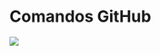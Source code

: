 # Comandos GitHub

<!-- 10-) O que significa o git pull?
11-) Acesse o histórico da sua branch atual (main):
12-) Crie uma tag do seu projeto:
13-) Inclua um título no index.html (ou outra modificação), crie uma branch com o
nome feature/inclusão-do-título.
14-) Como acessar uma branch?
15-) Como trocar de branch?
15-) Como deletar uma branch?
16-) Entre na main branch e faça um merge da branch desejada para integrar ao
main.
17-) Para resolver o conflito do código, por que é preferível utilizar o rebase em vez
do merge?
18-) Como inserir apenas um commit de uma branch para a main?
19-) Resete seu código até algum momento utilizando como parâmetro o hash da
commit:
20-) Crie um arquivo tipo txt e guarde em sua stash:
21-) Como fazer um Pull-Request?
22-) Como adicionar Reviewers em seu repositório: -->



![](salsicha.jpg)
